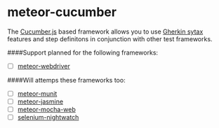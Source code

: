 meteor-cucumber
===============

The [Cucumber.js](https://github.com/cucumber/cucumber-js) based framework allows you to use  [Gherkin sytax](https://github.com/cucumber/cucumber/wiki/Gherkin) features and step definitons in conjunction with other test frameworks.

####Support planned for the following frameworks:

- [ ]  [meteor-webdriver](https://github.com/xolvio/meteor-webdriver)

####Will attemps these frameworks too:

- [ ]  [meteor-munit](https://github.com/spacejamio/meteor-munit/)
- [ ]  [meteor-jasmine](https://github.com/Sanjo/meteor-jasmine)
- [ ]  [meteor-mocha-web](https://github.com/mad-eye/meteor-mocha-web)
- [ ]  [selenium-nightwatch](https://github.com/awatson1978/selenium-nightwatch)

